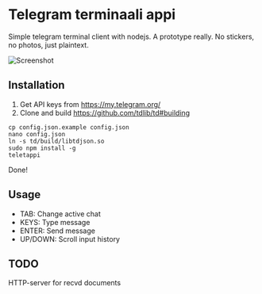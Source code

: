 # Telegram terminaali appi
Simple telegram terminal client with nodejs. A prototype really. No stickers, no photos, just plaintext.

![Screenshot](https://gist.githubusercontent.com/Dregu/ea9d82b07649c9f83c8258e82df835d3/raw/e4a7a891e7e43d558a991ecf027d96621bdd969c/teletappi.png)

## Installation
1. Get API keys from https://my.telegram.org/
2. Clone and build https://github.com/tdlib/td#building
```
cp config.json.example config.json
nano config.json
ln -s td/build/libtdjson.so
sudo npm install -g
teletappi
```
Done!

## Usage

* TAB: Change active chat
* KEYS: Type message
* ENTER: Send message
* UP/DOWN: Scroll input history

## TODO
HTTP-server for recvd documents
